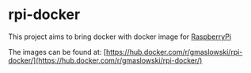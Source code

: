 rpi-docker
==========

This project aims to bring docker with docker image for [RaspberryPi](https://www.raspberrypi.org/)

The images can be found at: [https://hub.docker.com/r/gmaslowski/rpi-docker/](https://hub.docker.com/r/gmaslowski/rpi-docker/)
